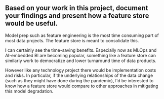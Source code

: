 ## Based on your work in this project, document your findings and present how a feature store would be useful.

Model prep such as feature engineering is the most time consuming part of most data projects. The feature store is meant to consolidate this.


I can certainly see the time-saving benefits. Especially now as MLOps and AI-embedded BI are becoming popular, something like a feature store can similarly work to democratize and lower turnaround time of data products. 


However like any technology project there would be implementation costs and risks. In particular, if the underlying relationships of the data change (such as they might have done during the pandemic), I'd be interested to know how a feature store would compare to other approaches in mitigating this model degradation. 



